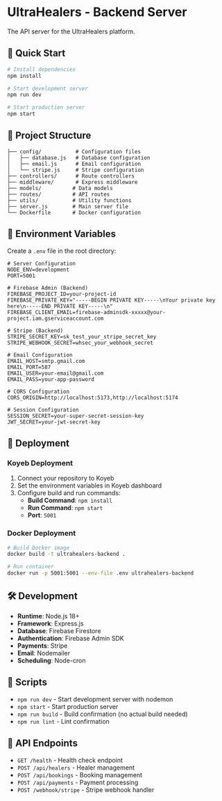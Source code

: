 # UltraHealers - Backend Server

The API server for the UltraHealers platform.

## 🚀 Quick Start

```bash
# Install dependencies
npm install

# Start development server
npm run dev

# Start production server
npm start
```

## 📁 Project Structure

```
├── config/           # Configuration files
│   ├── database.js   # Database configuration
│   ├── email.js      # Email configuration
│   └── stripe.js     # Stripe configuration
├── controllers/      # Route controllers
├── middleware/       # Express middleware
├── models/          # Data models
├── routes/          # API routes
├── utils/           # Utility functions
├── server.js        # Main server file
└── Dockerfile       # Docker configuration
```

## 🔧 Environment Variables

Create a `.env` file in the root directory:

```env
# Server Configuration
NODE_ENV=development
PORT=5001

# Firebase Admin (Backend)
FIREBASE_PROJECT_ID=your-project-id
FIREBASE_PRIVATE_KEY="-----BEGIN PRIVATE KEY-----\nYour private key here\n-----END PRIVATE KEY-----\n"
FIREBASE_CLIENT_EMAIL=firebase-adminsdk-xxxxx@your-project.iam.gserviceaccount.com

# Stripe (Backend)
STRIPE_SECRET_KEY=sk_test_your_stripe_secret_key
STRIPE_WEBHOOK_SECRET=whsec_your_webhook_secret

# Email Configuration
EMAIL_HOST=smtp.gmail.com
EMAIL_PORT=587
EMAIL_USER=your-email@gmail.com
EMAIL_PASS=your-app-password

# CORS Configuration
CORS_ORIGIN=http://localhost:5173,http://localhost:5174

# Session Configuration
SESSION_SECRET=your-super-secret-session-key
JWT_SECRET=your-jwt-secret-key
```

## 🚀 Deployment

### Koyeb Deployment

1. Connect your repository to Koyeb
2. Set the environment variables in Koyeb dashboard
3. Configure build and run commands:
   - **Build Command**: `npm install`
   - **Run Command**: `npm start`
   - **Port**: `5001`

### Docker Deployment

```bash
# Build Docker image
docker build -t ultrahealers-backend .

# Run container
docker run -p 5001:5001 --env-file .env ultrahealers-backend
```

## 🛠️ Development

- **Runtime**: Node.js 18+
- **Framework**: Express.js
- **Database**: Firebase Firestore
- **Authentication**: Firebase Admin SDK
- **Payments**: Stripe
- **Email**: Nodemailer
- **Scheduling**: Node-cron

## 📝 Scripts

- `npm run dev` - Start development server with nodemon
- `npm start` - Start production server
- `npm run build` - Build confirmation (no actual build needed)
- `npm run lint` - Lint confirmation

## 🔗 API Endpoints

- `GET /health` - Health check endpoint
- `POST /api/healers` - Healer management
- `POST /api/bookings` - Booking management
- `POST /api/payments` - Payment processing
- `POST /webhook/stripe` - Stripe webhook handler
